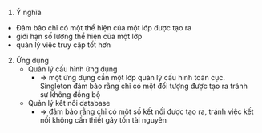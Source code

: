 1. Ý nghĩa 
  + Đảm bảo chỉ có một thể hiện của một lớp được tạo ra
  + giới hạn số lượng thể hiện của một lớp
  + quản lý việc truy cập tốt hơn 
2. Ứng dụng
   - Quản lý cấu hình ứng dụng 
     * => một ứng dụng cần một lớp quản lý cấu hình toàn cục. Singleton đảm bảo rằng chỉ có một đối tượng được tạo ra tránh sự không đồng bộ
   - Quản lý kết nối database
     * => đảm bảo rằng chỉ có một số kết nối được tạo ra, tránh việc kết nối không cần thiết gây tốn tài nguyên